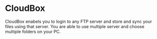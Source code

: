 # CloudBox
CloudBox enabels you to login to any FTP server and store and sync your files using that 
server. You are able to use multiple server and choose multiple folders on your PC.


